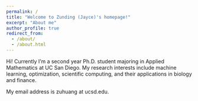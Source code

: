 ```yaml
---
permalink: /
title: "Welcome to Zunding (Jayce)'s homepage!"
excerpt: "About me"
author_profile: true
redirect_from: 
  - /about/
  - /about.html
---
```


Hi! Currently I’m a second year Ph.D. student majoring in Applied Mathematics at UC San Diego. My research interests include machine learning, optimization, scientific computing, and their applications in biology and finance.

My email address is zuhuang at ucsd.edu.

